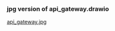 ### jpg version of api_gateway.drawio
[api_gateway.jpg](https://www.google.com/url?q=https://viewer.diagrams.net/?tags%3D%257B%257D%26highlight%3D0000ff%26edit%3D_blank%26layers%3D1%26nav%3D1%26title%3Dapi_gateway.drawio%23Uhttps%253A%252F%252Fraw.githubusercontent.com%252Fldipotetjob%252FAWS%252Fmain%252Fcertification%252Fapigateway%252Fapi_gateway.drawio&source=gmail&ust=1654958691696000&usg=AOvVaw1xY_uRLzAeJ-0tuU5lKumh)